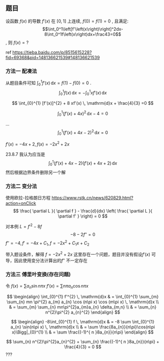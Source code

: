 
## 题目
设函数 $f\left(x\right)$ 的导数 $f'\left(x\right)$ 在 $\left[0,1\right]$ 上连续, $f\left(0\right)=f\left(1\right)=0$ , 且满足: 
$$\int_0^1\left[f'\left(x\right)\right]^2dx-8\int_0^1f\left(x\right)dx+\frac43=0$$
, 则 $f\left(x\right)=?$ 

ref https://tieba.baidu.com/p/8515615228?fid=69368&pid=148136621539#148136621539

### 方法一 配凑法

从题目条件可知 ${ \int_{0}^{1} f'(x) \, \mathrm{d}x = f(1) - f(0) = 0 }$ . 
$$
\int_{0}^{1} f(x) \, \mathrm{d}x = - \int_{0}^{1} x f'(x) \, \mathrm{d}x 
$$

$$
\int_{0}^{1} [f'(x)]^{2} + 8 xf'(x) \, \mathrm{d}x + \frac{4}{3} =0
$$

$$
\int_{0}^{1} (f'(x) + 4x)^{2} \, \mathrm{d}x -4 = 0
$$

...
$$
\int_{0}^{1} (f'(x) + 4x-2)^{2} \, \mathrm{d}x  = 0
$$

${ f'(x) = -4x + 2, f(x) = -2x^{2} + 2x }$ 

23.8.7
我认为应当是
$$
\int_{0}^{1} (f'(x)+4x-2)(f'(x)+4x+2) \, \mathrm{d}x 
$$
然后根据边界条件删除另一个解


### 方法二 变分法
使用欧拉-拉格朗日方程 https://www.rstk.cn/news/620829.html?action=onClick
$$
\frac{ \partial L }{ \partial f } - \frac{d}{dx} \left( \frac{ \partial L }{ \partial f' } \right) = 0
$$

对本例 ${ L = f'^{2} - 8f }$ 
$$
-8 - 2f'' = 0
$$
${ f'' = -4, f' = -4x + C_{1}, f = -2x^{2} + C_{1}x + C_{2} }$ 

带入题设条件，解得 ${ f = -2x^{2} + 2x }$ 
这里存在一个问题，题目并没有假设${ f'(x) }$ 可导，因此使用变分法计算出的${ f'' }$ 不一定存在


### 方法三 傅里叶变换(存在问题)

令 
${ f(x) = \sum a_{n} \sin n \pi x }$ 
${ f'(x) = \sum n \pi a_{n} \cos n \pi x }$ 

$$
\begin{align}
\int_{0}^{1} f'^{2} \, \mathrm{d}x  & = 
\int_{0}^{1} \sum_{m} \sum_{n} mn \pi^{2} a_{m} a_{n} \cos (n\pi x) \cos (m\pi x) \, \mathrm{d}x  \\
  & = \sum_{m} \sum_{n} mn\pi^{2}a_{m}a_{n} \delta_{m,n} \\
  & =  \sum_{n} n^{2}\pi^{2} a_{n}^{2}
\end{align}
$$

$$
\begin{align}
-8\int_{0}^{1} f \, \mathrm{d}x  & =  
-8 \sum \int_{0}^{1} a_{n} \sin(n\pi x) \, \mathrm{d}x  \\
  & = \sum \frac{8a_{n}}{n\pi}\cos(n\pi x)\Bigg|_{0}^{1}  \\
  & = \sum \frac{(-1)^{ n }8a_{n}}{n\pi}
\end{align}
$$

$$
\sum_{n} n^{2}\pi^{2}a_{n}^{2} + \sum_{n} \frac{(-1)^{ n }8a_{n}}{n\pi} + \frac{4}{3} = 0
$$
???

